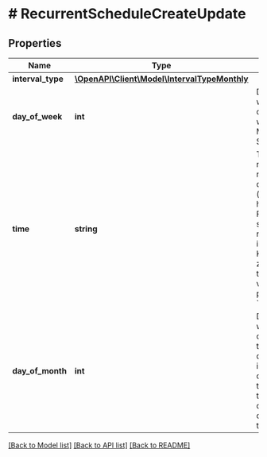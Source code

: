# # RecurrentScheduleCreateUpdate

## Properties

Name | Type | Description | Notes
------------ | ------------- | ------------- | -------------
**interval_type** | [**\OpenAPI\Client\Model\IntervalTypeMonthly**](IntervalTypeMonthly.md) |  |
**day_of_week** | **int** | Day of the week when the reward chain is reset, where &#x60;1&#x60; is Monday and &#x60;7&#x60; is Sunday. |
**time** | **string** | Time when the reward chain is reset in the desired time zone (rounding to hours). &lt;br&gt;&lt;br&gt; For example, the set time for the reward chain reset is 01:00 for the Kuala Lumpur time zone (GMT+8). In this case, the value of the &#x60;time&#x60; parameter is &#x60;01:00:00+08:00&#x60;. |
**day_of_month** | **int** | Day of the month when the reward chain is reset. If the number of days in the month is less than the ordinal number of the specified day, then the reward chain reset occurs on the last day of the month. |

[[Back to Model list]](../../README.md#models) [[Back to API list]](../../README.md#endpoints) [[Back to README]](../../README.md)
